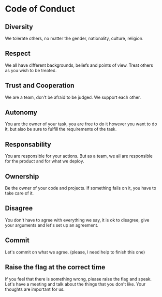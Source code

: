 # Code of Conduct

## Diversity
We tolerate others, no matter the gender, nationality, culture, religion.

## Respect
We all have different backgrounds, beliefs and points of view.
Treat others as you wish to be treated.

## Trust and Cooperation
We are a team, don't be afraid to be judged. We support each other.

## Autonomy
You are the owner of your task, you are free to do it however you want to do it, but also be sure to fulfill the requirements of the task.

## Responsability
You are responsible for your actions. But as a team, we all are responsible for the product and for what we deploy.

## Ownership
Be the owner of your code and projects.  If something fails on it, you have to take care of it.

## Disagree
You don't have to agree with everything we say, it is ok to disagree, give your arguments and let's set up an agreement.

## Commit
Let's commit on what we agree. (please, I need help to finish this one)

## Raise the flag at the correct time
If you feel that there is something wrong, please raise the flag and speak. Let's have a meeting and talk about the things that you don't like. Your thoughts are important for us.
